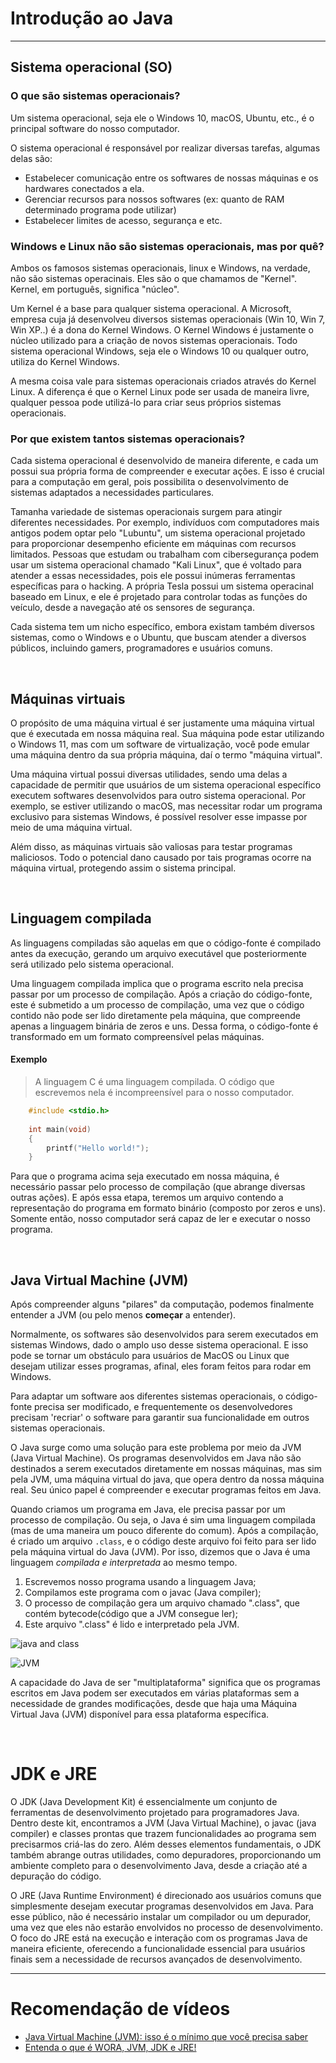 # Introdução ao Java

____________

## Sistema operacional (SO)

### O que são sistemas operacionais?
Um sistema operacional, seja ele o Windows 10, macOS, Ubuntu, etc., é o principal software do nosso computador.

O sistema operacional é responsável por realizar diversas tarefas, algumas delas são:
- Estabelecer comunicação entre os softwares de nossas máquinas e os hardwares conectados a ela.
- Gerenciar recursos para nossos softwares (ex: quanto de RAM determinado programa pode utilizar)
- Estabelecer limites de acesso, segurança e etc.

### Windows e Linux não são sistemas operacionais, mas por quê? 
Ambos os famosos sistemas operacionais, linux e Windows, na verdade, não são sistemas operacinais. Eles são o que chamamos de "Kernel". Kernel, em português, significa "núcleo".

Um Kernel é a base para qualquer sistema operacional. A Microsoft, empresa cuja já desenvolveu diversos sistemas operacionais (Win 10, Win 7, Win XP..) é a dona do Kernel Windows. O Kernel Windows é justamente o núcleo utilizado para a criação de novos sistemas operacionais. Todo sistema operacional Windows, seja ele o Windows 10 ou qualquer outro, utiliza do Kernel Windows.

A mesma coisa vale para sistemas operacionais criados através do Kernel Linux. A diferença é que o Kernel Linux pode ser usada de maneira livre, qualquer pessoa pode utilizá-lo para criar seus próprios sistemas operacionais. 


### Por que existem tantos sistemas operacionais? 
Cada sistema operacional é desenvolvido de maneira diferente, e cada um possui sua própria forma de compreender e executar ações. E isso é crucial para a computação em geral, pois possibilita o desenvolvimento de sistemas adaptados a necessidades particulares.

Tamanha variedade de sistemas operacionais surgem para atingir diferentes necessidades. Por exemplo, indivíduos com computadores mais antigos podem optar pelo "Lubuntu", um sistema operacional projetado para proporcionar desempenho eficiente em máquinas com recursos limitados. Pessoas que estudam ou trabalham com cibersegurança podem usar um sistema operacional chamado "Kali Linux", que é voltado para atender a essas necessidades, pois ele possui inúmeras ferramentas específicas para o hacking. A própria Tesla possui um sistema operacinal baseado em Linux, e ele é projetado para controlar todas as funções do veículo, desde a navegação até os sensores de segurança.

Cada sistema tem um nicho específico, embora existam também diversos sistemas, como o Windows e o Ubuntu, 
que buscam atender a diversos públicos, incluindo gamers, programadores e usuários comuns.

<br>

## Máquinas virtuais 
O propósito de uma máquina virtual é ser justamente uma máquina virtual que é executada em nossa máquina real. Sua máquina pode estar utilizando o Windows 11, mas com um software de virtualização, você pode 
emular uma máquina dentro da sua própria máquina, daí o termo "máquina virtual".

Uma máquina virtual possui diversas utilidades, sendo uma delas a capacidade de permitir que usuários de um sistema operacional específico executem softwares desenvolvidos para outro sistema operacional. Por exemplo, se estiver utilizando o macOS, mas necessitar rodar um programa exclusivo para sistemas Windows, é possível resolver esse impasse por meio de uma máquina virtual.

Além disso, as máquinas virtuais são valiosas para testar programas maliciosos. Todo o potencial dano causado por tais programas ocorre na máquina virtual, protegendo assim o sistema principal.

<br>

## Linguagem compilada
As linguagens compiladas são aquelas em que o código-fonte é compilado antes da execução, gerando um arquivo executável que posteriormente será utilizado pelo sistema operacional.

Uma linguagem compilada implica que o programa escrito nela precisa passar por um processo de compilação. Após a criação do código-fonte, este é submetido a um processo de compilação, uma vez que o código contido não pode ser lido diretamente pela máquina, que compreende apenas a linguagem binária de zeros e uns. Dessa forma, o código-fonte é transformado em um formato compreensível pelas máquinas.

#### Exemplo
> A linguagem C é uma linguagem compilada. O código que escrevemos nela é incompreensível para o nosso computador.
```c
    #include <stdio.h>
    
    int main(void)
    {
        printf("Hello world!");
    }
```

Para que o programa acima seja executado em nossa máquina, é necessário passar pelo processo de compilação (que abrange diversas outras ações). E após essa etapa, teremos um arquivo contendo a representação do programa em formato binário (composto por zeros e uns). Somente então, nosso computador será capaz de ler e executar o nosso programa.

<br>

## Java Virtual Machine (JVM)
Após compreender alguns "pilares" da computação, podemos finalmente entender a JVM (ou pelo menos __começar__ a entender).

Normalmente, os softwares são desenvolvidos para serem executados em sistemas Windows, dado o amplo uso desse sistema operacional. E isso pode se tornar um obstáculo para usuários de MacOS ou Linux que desejam utilizar esses programas, afinal, eles foram feitos para rodar em Windows. 

Para adaptar um software aos diferentes sistemas operacionais, o código-fonte precisa ser modificado, e frequentemente os desenvolvedores precisam 'recriar' o software para garantir sua funcionalidade em outros sistemas operacionais. 

O Java surge como uma solução para este problema por meio da JVM (Java Virtual Machine). Os programas desenvolvidos em Java não são destinados a serem executados diretamente em nossas máquinas, mas sim pela JVM, uma máquina virtual do java, que opera dentro da nossa máquina real. Seu único papel é compreender e executar programas feitos em Java.

Quando criamos um programa em Java, ele precisa passar por um processo de compilação. Ou seja, o Java é sim uma linguagem compilada (mas de uma maneira um pouco diferente do comum). Após a compilação, é criado um arquivo `.class`, e o código deste arquivo foi feito para ser lido pela máquina virtual do Java (JVM). Por isso, dizemos que o Java é uma linguagem _compilada e interpretada_ ao mesmo tempo.

1. Escrevemos nosso programa usando a linguagem Java;
2. Compilamos este programa com o javac (Java compiler);
3. O processo de compilação gera um arquivo chamado ".class", que contém bytecode(código que a JVM consegue ler);
4. Este arquivo ".class" é lido e interpretado pela JVM.

![java and class](https://github.com/FireguiQueen/Java/assets/98475125/bd5e74c5-2332-4bea-b09a-4fb5a1cce062)

![JVM](https://github.com/FireguiQueen/Java/assets/98475125/0f973e29-41f0-424e-b832-634ada8c4d5c)

A capacidade do Java de ser "multiplataforma" significa que os programas escritos em Java podem ser executados em várias
plataformas sem a necessidade de grandes modificações, desde que haja uma Máquina Virtual Java (JVM) disponível para essa plataforma específica.

<br>

# JDK e JRE
O JDK (Java Development Kit) é essencialmente um conjunto de ferramentas de desenvolvimento projetado para programadores Java. Dentro deste kit, encontramos a JVM (Java Virtual Machine), o javac (java compiler) e classes prontas que trazem funcionalidades ao programa sem precisarmos criá-las do zero. Além desses elementos fundamentais, o JDK também abrange outras utilidades, como depuradores, proporcionando um ambiente completo para o desenvolvimento Java, desde a criação até a depuração do código.

O JRE (Java Runtime Environment) é direcionado aos usuários comuns que simplesmente desejam executar programas desenvolvidos em Java. Para esse público, não é necessário instalar um compilador ou um depurador, uma vez que eles não estarão envolvidos no processo de desenvolvimento. O foco do JRE está na execução e interação com os programas Java de maneira eficiente, oferecendo a funcionalidade essencial para usuários finais sem a necessidade de recursos avançados de desenvolvimento.

____________________________

# Recomendação de vídeos
- [Java Virtual Machine (JVM): isso é o mínimo que você precisa saber](https://youtu.be/-rqptX0AqgI)
- [Entenda o que é WORA, JVM, JDK e JRE!](https://youtu.be/U6Gh6HYyl6c)
